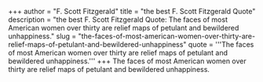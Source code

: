 +++
author = "F. Scott Fitzgerald"
title = "the best F. Scott Fitzgerald Quote"
description = "the best F. Scott Fitzgerald Quote: The faces of most American women over thirty are relief maps of petulant and bewildered unhappiness."
slug = "the-faces-of-most-american-women-over-thirty-are-relief-maps-of-petulant-and-bewildered-unhappiness"
quote = '''The faces of most American women over thirty are relief maps of petulant and bewildered unhappiness.'''
+++
The faces of most American women over thirty are relief maps of petulant and bewildered unhappiness.
